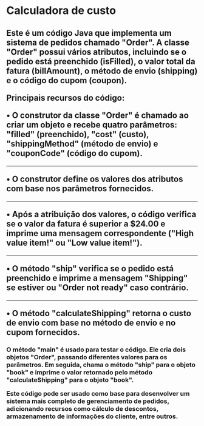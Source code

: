 
<h1>Calculadora de custo </h1>
<h2>Este é um código Java que implementa um sistema de pedidos chamado "Order". A classe "Order" possui vários atributos, incluindo se o pedido está preenchido (isFilled), o valor total da fatura (billAmount), o método de envio (shipping) e o código do cupom (coupon).

Principais recursos do código:

 • O construtor da classe "Order" é chamado ao criar um objeto e recebe quatro parâmetros: "filled" (preenchido), "cost" (custo), "shippingMethod" (método de envio) e "couponCode" (código do cupom).
 <hr>
 • O construtor define os valores dos atributos com base nos parâmetros fornecidos.
  <hr>

 • Após a atribuição dos valores, o código verifica se o valor da fatura é superior a $24.00 e imprime uma mensagem correspondente ("High value item!" ou "Low value item!").
  <hr>
 • O método "ship" verifica se o pedido está preenchido e imprime a mensagem "Shipping" se estiver ou "Order not ready" caso contrário.
  <hr>
 • O método "calculateShipping" retorna o custo de envio com base no método de envio e no cupom fornecidos.
 </h2>
 <h3> O método "main" é usado para testar o código. Ele cria dois objetos "Order", passando diferentes valores para os parâmetros. Em seguida, chama o método "ship" para o objeto "book" e imprime o valor retornado pelo método "calculateShipping" para o objeto "book".


Este código pode ser usado como base para desenvolver um sistema mais completo de gerenciamento de pedidos, adicionando recursos como cálculo de descontos, armazenamento de informações do cliente, entre outros.
</h3>
